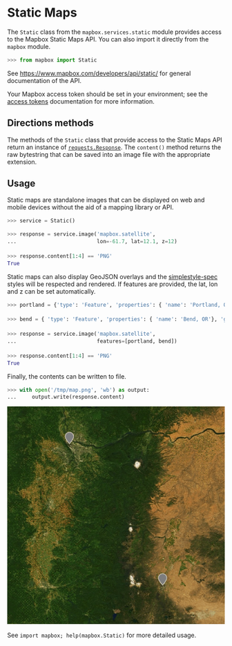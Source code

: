 # Static Maps

The `Static` class from the `mapbox.services.static` module provides
access to the Mapbox Static Maps API. You can also import it directly from the
`mapbox` module.

```python
>>> from mapbox import Static

```

See https://www.mapbox.com/developers/api/static/ for general documentation
of the API.

Your Mapbox access token should be set in your environment; see the [access tokens](access_tokens.md) documentation for more information.

## Directions methods

The methods of the `Static` class that provide access to the Static Maps API
return an instance of
[`requests.Response`](http://docs.python-requests.org/en/latest/api/#requests.Response).
The `content()` method returns the raw bytestring that can be saved into an image file 
with the appropriate extension.

## Usage

Static maps are standalone images that can be displayed on web and mobile devices without the aid of a mapping library or API. 

```python
>>> service = Static()

```

```python
>>> response = service.image('mapbox.satellite',
...                          lon=-61.7, lat=12.1, z=12)

>>> response.content[1:4] == 'PNG'
True

```

Static maps can also display GeoJSON overlays and the [simplestyle-spec](https://github.com/mapbox/simplestyle-spec) styles will be respected and rendered. If features are provided, the lat, lon and z can be set automatically.

```python
>>> portland = {'type': 'Feature', 'properties': { 'name': 'Portland, OR'}, 'geometry': { 'type': 'Point', 'coordinates': [-122.7282, 45.5801]}}

>>> bend = { 'type': 'Feature', 'properties': { 'name': 'Bend, OR'}, 'geometry': { 'type': 'Point', 'coordinates': [-121.3153, 44.0582]}}

>>> response = service.image('mapbox.satellite',
...                          features=[portland, bend])

>>> response.content[1:4] == 'PNG'
True

```

Finally, the contents can be written to file.

```python
>>> with open('/tmp/map.png', 'wb') as output:
...     output.write(response.content)

```

![map.png](map.png)

See ``import mapbox; help(mapbox.Static)`` for more detailed usage.

